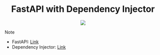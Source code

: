 <h1 align="center">
    FastAPI with Dependency Injector
</h1>

<p align="center">
    <img src="https://img.shields.io/badge/Python-3.12-blue?style=flat&logo=python" />
</p>

> [!NOTE]  
> - FastAPI: [Link](https://fastapi.tiangolo.com/)
> - Dependency Injector: [Link](https://python-dependency-injector.ets-labs.org/)
